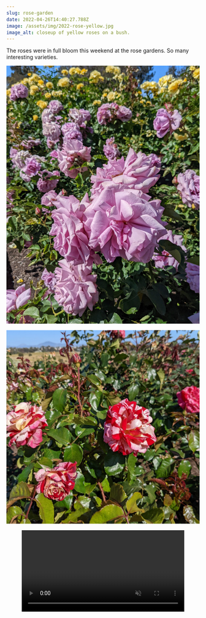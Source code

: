 ```yaml
---
slug: rose-garden
date: 2022-04-26T14:40:27.788Z
image: /assets/img/2022-rose-yellow.jpg
image_alt: closeup of yellow roses on a bush.
---
```

The roses were in full bloom this weekend at the rose gardens. So many interesting varieties.

![light purple rose bushes with yellow roses behind.](/assets/img/2022-rose-love-song.jpg "Loved these “Love Song“ roses")

![Roses on bush with petals mixing red and white stripes.](/assets/img/2022-rose-rock-n-roll.jpg "“Rock-n-roll“ roses")

<figure>
    <video autoplay loop muted width="100%" style="max-width: 768px; max-height: 100vh;" alt="Red roses on a bush swaying in the wind.">
        <source type="video/mp4" src="/assets/img/2022-rose-in-wind.mp4">
    </video>
</figure>
